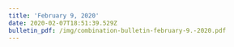 ```yaml
---
title: 'February 9, 2020'
date: 2020-02-07T18:51:39.529Z
bulletin_pdf: /img/combination-bulletin-february-9.-2020.pdf
---
```


